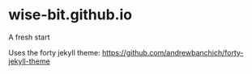 # wise-bit.github.io

A fresh start

Uses the forty jekyll theme: https://github.com/andrewbanchich/forty-jekyll-theme
